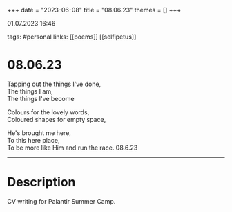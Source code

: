 +++
date = "2023-06-08"
title = "08.06.23"
themes = []
+++

01.07.2023 16:46

tags: #personal
links: [[poems]] [[selfipetus]]

# 08.06.23
Tapping out the things I've done,  
The things I am,  
The things I've become  
  
Colours for the lovely words,  
Coloured shapes for empty space,  
  
He's brought me here,  
To this here place,  
To be more like Him and run the race.
08.6.23

---
# Description
CV writing for Palantir Summer Camp.